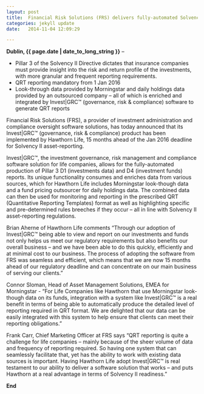 ```yaml
---
layout: post
title:  Financial Risk Solutions (FRS) delivers fully-automated Solvency II asset-reporting solution for Hawthorn Life using Morningstar data, 15 months ahead of the Jan 2016 deadline
categories: jekyll update
date:   2014-11-04 12:09:29

---
```


**Dublin, {{ page.date | date_to_long_string }}** –

- Pillar 3 of the Solvency II Directive dictates that insurance companies must provide insight into the risk and return profile of the investments, with more granular and frequent reporting requirements.  
- QRT reporting mandatory from 1 Jan 2016
- Look-through data provided by Morningstar and daily holdings data provided by an outsourced company – all of which is enriched and integrated by Invest|GRC™ (governance, risk & compliance) software to generate QRT reports 


Financial Risk Solutions (FRS), a provider of investment administration and compliance oversight software solutions, has today announced that its Invest|GRC™ (governance, risk & compliance) product has been implemented by Hawthorn Life, 15 months ahead of the Jan 2016 deadline for Solvency II asset-reporting.  

Invest|GRC™, the investment governance, risk management and compliance software solution for life companies, allows for the fully-automated production of Pillar 3 D1 (investments data) and D4 (investment funds) reports. Its unique functionality consumes and enriches data from various sources, which for Hawthorn Life includes Morningstar look-though data and a fund pricing outsourcer for daily holdings data.  The combined data can then be used for monitoring and reporting in the prescribed QRT (Quantitative Reporting Templates) format as well as highlighting specific and pre-determined rules breeches if they occur – all in line with Solvency II asset-reporting regulations.  

Brian Aherne of Hawthorn Life comments “Through our adoption of Invest|GRC™ being able to view and report on our investments and funds not only helps us meet our regulatory requirements but also benefits our overall business – and we have been able to do this quickly, efficiently and at minimal cost to our business.  The process of adopting the software from FRS was seamless and efficient, which means that we are now 15 months ahead of our regulatory deadline and can concentrate on our main business of serving our clients.” 

Connor Sloman, Head of Asset Management Solutions, EMEA for Morningstar  - “For Life Companies like Hawthorn that use Morningstar look-though data on its funds, integration with a system like Invest|GRC™ is a real benefit in terms of being able to automatically produce the detailed level of reporting required in QRT format. We are delighted that our data can be easily integrated with this system to help ensure that clients can meet their reporting obligations.”

Frank Carr, Chief Marketing Officer at FRS says “QRT reporting is quite a challenge for life companies – mainly because of the sheer volume of data and frequency of reporting required. So having one system that can seamlessly facilitate that, yet has the ability to work with existing data sources is important.  Having Hawthorn Life adopt Invest|GRC™ is real testament to our ability to deliver a software solution that works – and puts Hawthorn at a real advantage in terms of Solvency II readiness.”



**End**


